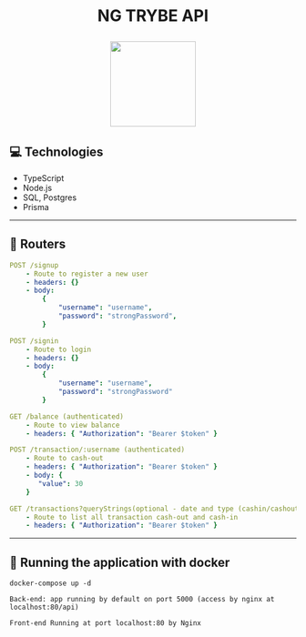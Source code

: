 # <p align = "center"> NG TRYBE API </p>

<p align="center">
   <img src="https://ng.cash/_nuxt/img/logo-ngcash-branco.88c5860.svg" width="150"/>
</p>

## :computer: Technologies

- TypeScript
- Node.js
- SQL, Postgres
- Prisma

---

## :rocket: Routers

```yml
POST /signup
    - Route to register a new user
    - headers: {}
    - body:
        {
            "username": "username",
            "password": "strongPassword",
        }
```

```yml
POST /signin
    - Route to login
    - headers: {}
    - body:
        {
            "username": "username",
            "password": "strongPassword"
        }
```

```yml
GET /balance (authenticated)
    - Route to view balance
    - headers: { "Authorization": "Bearer $token" }
```

```yml
POST /transaction/:username (authenticated)
    - Route to cash-out
    - headers: { "Authorization": "Bearer $token" }
    - body: {
       "value": 30
    }

```

```yml
GET /transactions?queryStrings(optional - date and type (cashin/cashout)) (authenticated)
    - Route to list all transaction cash-out and cash-in
    - headers: { "Authorization": "Bearer $token" }
```

---

## 🏁 Running the application with docker

```
docker-compose up -d
```

```
Back-end: app running by default on port 5000 (access by nginx at localhost:80/api)
```

```
Front-end Running at port localhost:80 by Nginx
```
